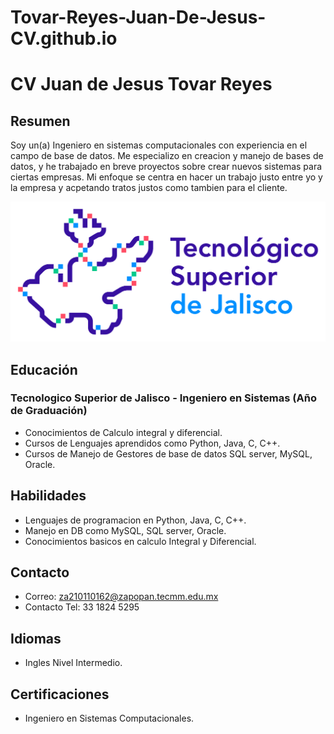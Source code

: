 # Tovar-Reyes-Juan-De-Jesus-CV.github.io

# CV Juan de Jesus Tovar Reyes

## Resumen

Soy un(a) Ingeniero en sistemas computacionales con experiencia en el campo de base de datos. Me especializo en creacion y manejo de bases de datos, y he trabajado en breve proyectos sobre crear nuevos sistemas para ciertas empresas. Mi enfoque se centra en hacer un trabajo justo entre yo y la empresa y acpetando tratos justos como tambien para el cliente.

![Tecnologico Superior de Jalisco](LogoUNI.png)


## Educación

### Tecnologico Superior de Jalisco - Ingeniero en Sistemas (Año de Graduación)

- Conocimientos de Calculo integral y diferencial.
- Cursos de Lenguajes aprendidos como Python, Java, C, C++.
- Cursos de Manejo de Gestores de base de datos SQL server, MySQL, Oracle.

## Habilidades

- Lenguajes de programacion en Python, Java, C, C++.
- Manejo en DB como MySQL, SQL server, Oracle.
- Conocimientos basicos en calculo Integral y Diferencial.

## Contacto

- Correo: za210110162@zapopan.tecmm.edu.mx
- Contacto Tel: 33 1824 5295

## Idiomas

- Ingles Nivel Intermedio.

## Certificaciones

- Ingeniero en Sistemas Computacionales.

